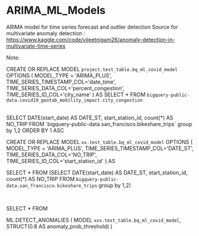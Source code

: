 # ARIMA_ML_Models
ARIMA model for time series forecast and outlier detection
Source for multivariate anomaly detection : https://www.kaggle.com/code/vijeetnigam26/anomaly-detection-in-multivariate-time-series



Note:

CREATE OR REPLACE MODEL `project.test_table.bq_ml_covid_model`
OPTIONS (
  MODEL_TYPE = 'ARIMA_PLUS',
  TIME_SERIES_TIMESTAMP_COL='date_time',
  TIME_SERIES_DATA_COL='percent_congestion',
  TIME_SERIES_ID_COL='city_name'
) AS SELECT * FROM `bigquery-public-data.covid19_geotab_mobility_impact.city_congestion`


<br>
SELECT DATE(start_date) AS DATE_ST, start_station_id, count(*) AS NO_TRIP FROM `bigquery-public-data.san_francisco.bikeshare_trips` group by 1,2 ORDER BY 1 ASC


<br>

CREATE OR REPLACE MODEL
  `xx.test_table.bq_ml_covid_model` OPTIONS ( MODEL_TYPE = 'ARIMA_PLUS',
    TIME_SERIES_TIMESTAMP_COL='DATE_ST',
    TIME_SERIES_DATA_COL='NO_TRIP',
    TIME_SERIES_ID_COL='start_station_id' ) AS

SELECT * FROM
(SELECT DATE(start_date) AS DATE_ST, start_station_id, count(*) AS NO_TRIP FROM `bigquery-public-data.san_francisco.bikeshare_trips` group by 1,2) 

<br>

SELECT * FROM

ML.DETECT_ANOMALIES (
  MODEL  `xxx.test_table.bq_ml_covid_model`,
  STRUCT(0.8 AS anomaly_prob_threshold)
)


